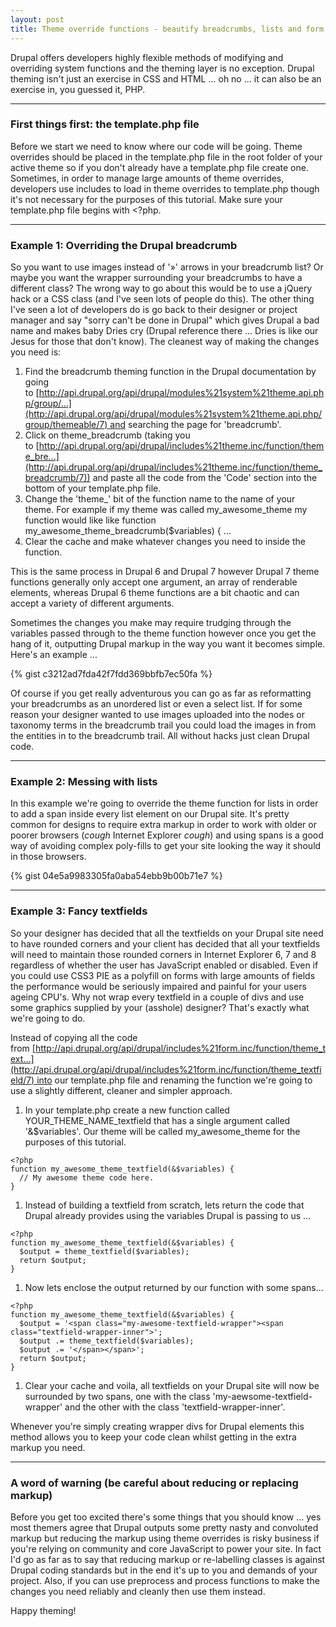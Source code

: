 ```yaml
---
layout: post
title: Theme override functions - beautify breadcrumbs, lists and form elements in Drupal 7
---
```


Drupal offers developers highly flexible methods of modifying and overriding system functions and the theming layer is no exception. Drupal theming isn't just an exercise in CSS and HTML ... oh no ... it can also be an exercise in, you guessed it, PHP.

--- 
### First things first: the template.php file
Before we start we need to know where our code will be going. Theme overrides should be placed in the template.php file in the root folder of your active theme so if you don't already have a template.php file create one. Sometimes, in order to manage large amounts of theme overrides, developers use includes to load in theme overrides to template.php though it's not necessary for the purposes of this tutorial. Make sure your template.php file begins with <?php.

--- 
### Example 1: Overriding the Drupal breadcrumb
So you want to use images instead of '»' arrows in your breadcrumb list? Or maybe you want the wrapper surrounding your breadcrumbs to have a different class? The wrong way to go about this would be to use a jQuery hack or a CSS class (and I've seen lots of people do this). The other thing I've seen a lot of developers do is go back to their designer or project manager and say "sorry can't be done in Drupal" which gives Drupal a bad name and makes baby Dries cry (Drupal reference there ... Dries is like our Jesus for those that don't know). The cleanest way of making the changes you need is:

1. Find the breadcrumb theming function in the Drupal documentation by going to [http://api.drupal.org/api/drupal/modules%21system%21theme.api.php/group/...](http://api.drupal.org/api/drupal/modules%21system%21theme.api.php/group/themeable/7) and searching the page for 'breadcrumb'.
1. Click on theme_breadcrumb (taking you to [http://api.drupal.org/api/drupal/includes%21theme.inc/function/theme_bre...](http://api.drupal.org/api/drupal/includes%21theme.inc/function/theme_breadcrumb/7)) and paste all the code from the 'Code' section into the bottom of your template.php file.
1. Change the 'theme_' bit of the function name to the name of your theme. For example if my theme was called my_awesome_theme my function would like like function my_awesome_theme_breadcrumb($variables) { ...
1. Clear the cache and make whatever changes you need to inside the function.

This is the same process in Drupal 6 and Drupal 7 however Drupal 7 theme functions generally only accept one argument, an array of renderable elements, whereas Drupal 6 theme functions are a bit chaotic and can accept a variety of different arguments.

Sometimes the changes you make may require trudging through the variables passed through to the theme function however once you get the hang of it, outputting Drupal markup in the way you want it becomes simple. Here's an example ...

{% gist c3212ad7fda42f7fdd369bbfb7ec50fa %}

Of course if you get really adventurous you can go as far as reformatting your breadcrumbs as an unordered list or even a select list. If for some reason your designer wanted to use images uploaded into the nodes or taxonomy terms in the breadcrumb trail you could load the images in from the entities in to the breadcrumb trail. All without hacks just clean Drupal code.

--- 
### Example 2: Messing with lists
In this example we're going to override the theme function for lists in order to add a span inside every list element on our Drupal site. It's pretty common for designs to require extra markup in order to work with older or poorer browsers (*cough* Internet Explorer *cough*) and using spans is a good way of avoiding complex poly-fills to get your site looking the way it should in those browsers.

{% gist 04e5a9983305fa0aba54ebb9b00b71e7 %}

--- 
### Example 3: Fancy textfields
So your designer has decided that all the textfields on your Drupal site need to have rounded corners and your client has decided that all your textfields will need to maintain those rounded corners in Internet Explorer 6, 7 and 8 regardless of whether the user has JavaScript enabled or disabled. Even if you could use CSS3 PIE as a polyfill on forms with large amounts of fields the performance would be seriously impaired and painful for your users ageing CPU's. Why not wrap every textfield in a couple of divs and use some graphics supplied by your (asshole) designer? That's exactly what we're going to do.

Instead of copying all the code from [http://api.drupal.org/api/drupal/includes%21form.inc/function/theme_text...](http://api.drupal.org/api/drupal/includes%21form.inc/function/theme_textfield/7) into our template.php file and renaming the function we're going to use a slightly different, cleaner and simpler approach.

1. In your template.php create a new function called YOUR_THEME_NAME_textfield that has a single argument called '&$variables'. Our theme will be called my_awesome_theme for the purposes of this tutorial.
```
<?php
function my_awesome_theme_textfield(&$variables) {
  // My awesome theme code here.
}
```
1. Instead of building a textfield from scratch, lets return the code that Drupal already provides using the variables Drupal is passing to us ...
```
<?php
function my_awesome_theme_textfield(&$variables) {
  $output = theme_textfield($variables);
  return $output;
}
```
1. Now lets enclose the output returned by our function with some spans...
```
<?php
function my_awesome_theme_textfield(&$variables) {
  $output = '<span class="my-awesome-textfield-wrapper"><span class="textfield-wrapper-inner">';
  $output .= theme_textfield($variables);
  $output .= '</span></span>';
  return $output;
}
```
1. Clear your cache and voila, all textfields on your Drupal site will now be surrounded by two spans, one with the class 'my-aewsome-textfield-wrapper' and the other with the class 'textfield-wrapper-inner'.

Whenever you're simply creating wrapper divs for Drupal elements this method allows you to keep your code clean whilst getting in the extra markup you need.

--- 
### A word of warning (be careful about reducing or replacing markup)
Before you get too excited there's some things that you should know ... yes most themers agree that Drupal outputs some pretty nasty and convoluted markup but reducing the markup using theme overrides is risky business if you're relying on community and core JavaScript to power your site. In fact I'd go as far as to say that reducing markup or re-labelling classes is against Drupal coding standards but in the end it's up to you and demands of your project. Also, if you can use preprocess and process functions to make the changes you need reliably and cleanly then use them instead.

Happy theming!